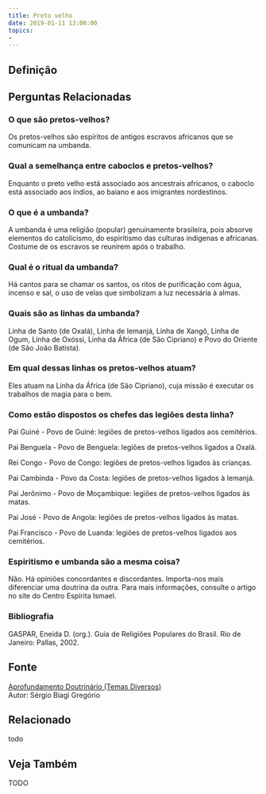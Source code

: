```yaml
---
title: Preto velho
date: 2019-01-11 13:00:00
topics: 
- 
---
```


## Definição


## Perguntas Relacionadas

### O que são pretos-velhos?
Os pretos-velhos são espíritos de antigos escravos africanos que se
comunicam na umbanda.

### Qual a semelhança entre caboclos e pretos-velhos?
Enquanto o preto velho está associado aos ancestrais africanos, o
caboclo está associado aos índios, ao baiano e aos imigrantes
nordestinos.

### O que é a umbanda?
A umbanda é uma religião (popular) genuinamente brasileira, pois absorve
elementos do catolicismo, do espiritismo das culturas indígenas e
africanas. Costume de os escravos se reunirem após o trabalho.

### Qual é o ritual da umbanda?
Há cantos para se chamar os santos, os ritos de purificação com água,
incenso e sal, o uso de velas que simbolizam a luz necessária à almas.

### Quais são as linhas da umbanda?
Linha de Santo (de Oxalá), Linha de Iemanjá, Linha de Xangô, Linha de
Ogum, Linha de Oxóssi, Linha da África (de São Cipriano) e Povo do
Oriente (de São João Batista).

### Em qual dessas linhas os pretos-velhos atuam?
Eles atuam na Linha da África (de São Cipriano), cuja missão é executar
os trabalhos de magia para o bem.

### Como estão dispostos os chefes das legiões desta linha?
Pai Guiné - Povo de Guiné: legiões de pretos-velhos ligados aos
cemitérios.

Pai Benguela - Povo de Benguela: legiões de pretos-velhos ligados a
Oxalá.

Rei Congo - Povo de Congo: legiões de pretos-velhos ligados às crianças.

Pai Cambinda - Povo da Costa: legiões de pretos-velhos ligados à
Iemanjá.

Pai Jerônimo - Povo de Moçambique: legiões de pretos-velhos ligados às
matas.

Pai José - Povo de Angola: legiões de pretos-velhos ligados às matas.

Pai Francisco - Povo de Luanda: legiões de pretos-velhos ligados aos
cemitérios.

### Espiritismo e umbanda são a mesma coisa?
Não. Há opiniões concordantes e discordantes. Importa-nos mais
diferenciar uma doutrina da outra. Para mais informações, consulte o
artigo no site do Centro Espírita Ismael.


### Bibliografia
GASPAR, Eneida D. (org.). Guia de Religiões Populares do Brasil. Rio
de Janeiro: Pallas, 2002.

## Fonte
[Aprofundamento Doutrinário (Temas Diversos)](https://sites.google.com/view/aprofundamentodoutrinario/preto-velho)  
Autor: Sérgio Biagi Gregório



## Relacionado
todo

## Veja Também
TODO


